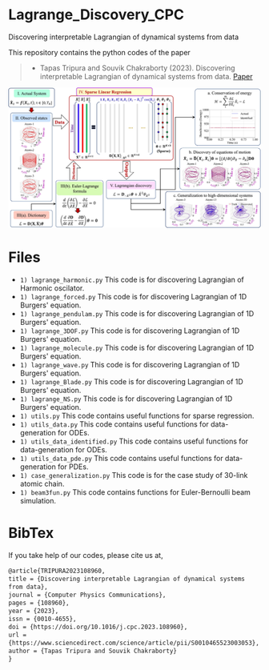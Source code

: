 # Lagrange_Discovery_CPC
Discovering interpretable Lagrangian of dynamical systems from data

This repository contains the python codes of the paper 
  > + Tapas Tripura and Souvik Chakraborty (2023). Discovering interpretable Lagrangian of dynamical systems from data. [Paper](https://doi.org/10.1016/j.cpc.2023.108960)

![Lagrangian Discovery](framework.jpg)

# Files
  + `1) lagrange_harmonic.py` This code is for discovering Lagrangian of Harmonic oscilator.
  + `1) lagrange_forced.py` This code is for discovering Lagrangian of 1D Burgers' equation.
  + `1) lagrange_pendulam.py` This code is for discovering Lagrangian of 1D Burgers' equation.
  + `1) lagrange_3DOF.py` This code is for discovering Lagrangian of 1D Burgers' equation.
  + `1) lagrange_molecule.py` This code is for discovering Lagrangian of 1D Burgers' equation.
  + `1) lagrange_wave.py` This code is for discovering Lagrangian of 1D Burgers' equation.
  + `1) lagrange_Blade.py` This code is for discovering Lagrangian of 1D Burgers' equation.
  + `1) lagrange_NS.py` This code is for discovering Lagrangian of 1D Burgers' equation.
  + `1) utils.py` This code contains useful functions for sparse regression.
  + `1) utils_data.py` This code contains useful functions for data-generation for ODEs.
  + `1) utils_data_identified.py` This code contains useful functions for data-generation for ODEs.
  + `1) utils_data_pde.py` This code contains useful functions for data-generation for PDEs.
  + `1) case_generalization.py` This code is for the case study of 30-link atomic chain.
  + `1) beam3fun.py` This code contains functions for Euler-Bernoulli beam simulation.

# BibTex
If you take help of our codes, please cite us at,
```
@article{TRIPURA2023108960,
title = {Discovering interpretable Lagrangian of dynamical systems from data},
journal = {Computer Physics Communications},
pages = {108960},
year = {2023},
issn = {0010-4655},
doi = {https://doi.org/10.1016/j.cpc.2023.108960},
url = {https://www.sciencedirect.com/science/article/pii/S0010465523003053},
author = {Tapas Tripura and Souvik Chakraborty}
}
```
